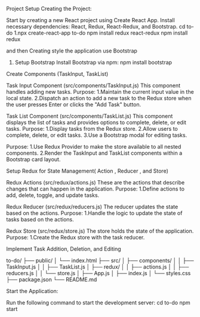 Project Setup
Creating the Project:

Start by creating a new React project using Create React App.
Install necessary dependencies: React, Redux, React-Redux, and Bootstrap.
cd to-do
1.npx create-react-app to-do
npm install redux react-redux
npm install redux

and then Creating style the application use Bootstrap 
1. Setup Bootstrap
Install Bootstrap via npm:
npm install bootstrap

Create Components (TaskInput, TaskList)

Task Input Component (src/components/TaskInput.js)
This component handles adding new tasks.
Purpose:
1.Maintain the current input value in the local state.
2.Dispatch an action to add a new task to the Redux store when the user presses Enter or clicks the "Add Task" button.

Task List Component (src/components/TaskList.js)
This component displays the list of tasks and provides options to complete, delete, or edit tasks.
Purpose:
1.Display tasks from the Redux store.
2.Allow users to complete, delete, or edit tasks.
3.Use a Bootstrap modal for editing tasks.

Purpose:
1.Use Redux Provider to make the store available to all nested components.
2.Render the TaskInput and TaskList components within a Bootstrap card layout.

Setup Redux for State Management( Action , Reducer , and Store)

Redux Actions (src/redux/actions.js)
These are the actions that describe changes that can happen in the application.
Purpose:
1.Define actions to add, delete, toggle, and update tasks.

 Redux Reducer (src/redux/reducers.js)
The reducer updates the state based on the actions.
Purpose:
1.Handle the logic to update the state of tasks based on the actions.

Redux Store (src/redux/store.js)
The store holds the state of the application.
Purpose:
1.Create the Redux store with the task reducer.

Implement Task Addition, Deletion, and Editing

to-do/
├── public/
│   └── index.html
├── src/
│   ├── components/
│   │   ├── TaskInput.js
│   │   ├── TaskList.js
│   ├── redux/
│   │   ├── actions.js
│   │   ├── reducers.js
│   │   └── store.js
│   ├── App.js
│   ├── index.js
│   └── styles.css
├── package.json
└── README.md


Start the Application:

Run the following command to start the development server:
cd to-do
npm start

